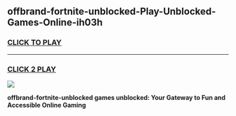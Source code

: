 
## offbrand-fortnite-unblocked-Play-Unblocked-Games-Online-ih03h
<h3>
<a href="https://premium76.site?title=offbrand-fortnite-unblocked&ref=25A">CLICK TO PLAY</a></h3>
<hr>

<h3>
<a href="https://premium76.site?title=offbrand-fortnite-unblocked&ref=25A">CLICK 2 PLAY</a>
  
</h3>

<a href="https://premium76.site?title=offbrand-fortnite-unblocked&ref=25A"><img src="https://clearcache.store/games.png"></a>


**offbrand-fortnite-unblocked games unblocked: Your Gateway to Fun and Accessible Online Gaming**
